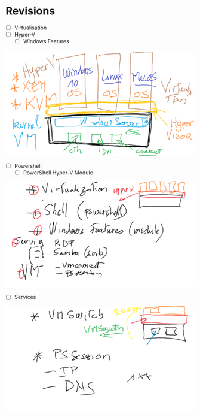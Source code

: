 # Revisions

- [ ] Virtualisation
- [ ] Hyper-V
  - [ ] Windows Features

<img src=images/Hyper-V.png width='' height='' > </img>

- [ ] Powershell
  - [ ] PowerShell Hyper-V Module 

<img src=images/revision-1.png width='' height='' > </img>

- [ ] Services

<img src=images/revision-2.png width='' height='' > </img>

